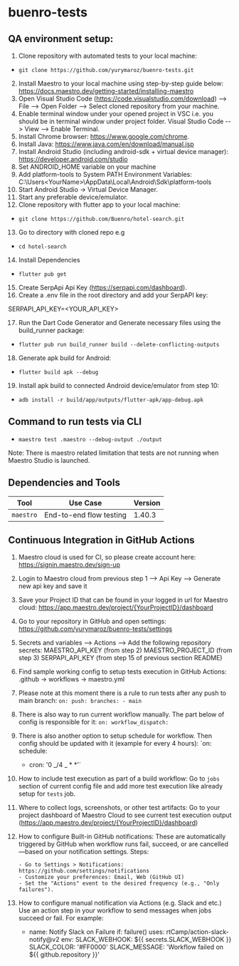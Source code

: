 # buenro-tests

## QA environment setup:

1. Clone repository with automated tests to your local machine:

- `git clone https://github.com/yurymaroz/buenro-tests.git`

2. Install Maestro to your local machine using step-by-step guide below:
   https://docs.maestro.dev/getting-started/installing-maestro
3. Open Visual Studio Code (https://code.visualstudio.com/download) --> File --> Open Folder --> Select cloned repository from your machine.
4. Enable terminal window under your opened project in VSC i.e. you should be in terminal window under project folder.
   Visual Studio Code --> View --> Enable Terminal.
5. Install Chrome browser: https://www.google.com/chrome.
6. Install Java: https://www.java.com/en/download/manual.jsp
7. Install Android Studio (including android-sdk + virtual device manager): https://developer.android.com/studio
8. Set ANDROID_HOME variable on your machine
9. Add platform-tools to System PATH Environment Variables:
   C:\Users\<YourName>\AppData\Local\Android\Sdk\platform-tools
10. Start Android Studio -> Virtual Device Manager.
11. Start any preferable device/emulator.
12. Clone repository with flutter app to your local machine:

- `git clone https://github.com/Buenro/hotel-search.git`

13. Go to directory with cloned repo e.g

- `cd hotel-search`

14. Install Dependencies

- `flutter pub get`

15. Create SerpApi Api Key (https://serpapi.com/dashboard).
16. Create a .env file in the root directory and add your SerpAPI key:

SERPAPI_API_KEY=<YOUR_API_KEY>

17. Run the Dart Code Generator and Generate necessary files using the build_runner package:

- `flutter pub run build_runner build --delete-conflicting-outputs`

18. Generate apk build for Android:

- `flutter build apk --debug`

19. Install apk build to connected Android device/emulator from step 10:

- `adb install -r build/app/outputs/flutter-apk/app-debug.apk`

## Command to run tests via CLI

- `maestro test .maestro --debug-output ./output`

Note: There is maestro related limitation that tests are not running when Maestro Studio is launched.

## Dependencies and Tools

| Tool      | Use Case                | Version |
| --------- | ----------------------- | ------- |
| `maestro` | End-to-end flow testing | 1.40.3  |

## Continuous Integration in GitHub Actions

1.  Maestro cloud is used for CI, so please create account here: https://signin.maestro.dev/sign-up
2.  Login to Maestro cloud from previous step 1 --> Api Key --> Generate new api key and save it
3.  Save your Project ID that can be found in your logged in url for Maestro cloud:
    https://app.maestro.dev/project/{YourProjectID}/dashboard
4.  Go to your repository in GitHub and open settings:
    https://github.com/yurymaroz/buenro-tests/settings
5.  Secrets and variables --> Actions --> Add the following repository secrets:
    MAESTRO_API_KEY (from step 2)
    MAESTRO_PROJECT_ID (from step 3)
    SERPAPI_API_KEY (from step 15 of previous section README)
6.  Find sample working config to setup tests execution in GitHub Actions:
    .github -> workflows -> maestro.yml
7.  Please note at this moment there is a rule to run tests after any push to main branch:
    `on:
push:
    branches:
        - main`
8.  There is also way to run current workflow manually. The part below of config is responsible for it:
    `on:
workflow_dispatch:`
9.  There is also another option to setup schedule for workflow. Then config should be updated with it (example for every 4 hours):
    `on:
    schedule:
    - cron: '0 _/4 _ \* \*'`
10. How to include test execution as part of a build workflow:
    Go to `jobs` section of current config file and add more test execution like already setup for `tests` job.
11. Where to collect logs, screenshots, or other test artifacts:
    Go to your project dashboard of Maestro Cloud to see current test execution output (https://app.maestro.dev/project/{YourProjectID}/dashboard)
12. How to configure Built-in GitHub notifications:
    These are automatically triggered by GitHub when workflow runs fail, succeed, or are cancelled—based on your notification settings.
    Steps:

        - Go to Settings > Notifications: https://github.com/settings/notifications
        - Customize your preferences: Email, Web (GitHub UI)
        - Set the "Actions" event to the desired frequency (e.g., "Only failures").

13. How to configure manual notification via Actions (e.g. Slack and etc.)
    Use an action step in your workflow to send messages when jobs succeed or fail. For example:

    - name: Notify Slack on Failure
      if: failure()
      uses: rtCamp/action-slack-notify@v2
      env:
      SLACK_WEBHOOK: ${{ secrets.SLACK_WEBHOOK }}
      SLACK_COLOR: '#FF0000'
      SLACK_MESSAGE: 'Workflow failed on ${{ github.repository }}'
